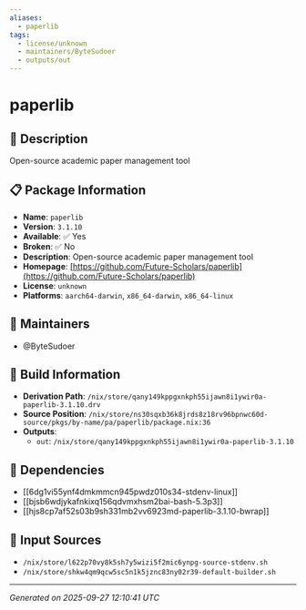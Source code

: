 ```yaml
---
aliases:
  - paperlib
tags:
  - license/unknown
  - maintainers/ByteSudoer
  - outputs/out
---
```


# paperlib

## 📝 Description

Open-source academic paper management tool

## 📋 Package Information

- **Name**: `paperlib`
- **Version**: `3.1.10`
- **Available**: ✅ Yes
- **Broken**: ✅ No
- **Description**: Open-source academic paper management tool
- **Homepage**: [https://github.com/Future-Scholars/paperlib](https://github.com/Future-Scholars/paperlib)
- **License**: `unknown`
- **Platforms**: `aarch64-darwin`, `x86_64-darwin`, `x86_64-linux`
## 👥 Maintainers

- @ByteSudoer


## 🔧 Build Information

- **Derivation Path**: `/nix/store/qany149kppgxnkph55ijawn8i1ywir0a-paperlib-3.1.10.drv`
- **Source Position**: `/nix/store/ns30sqxb36k8jrds8z18rv96bpnwc60d-source/pkgs/by-name/pa/paperlib/package.nix:36`
- **Outputs**:
  - `out`:  `/nix/store/qany149kppgxnkph55ijawn8i1ywir0a-paperlib-3.1.10`

## 🔗 Dependencies

- [[6dg1vi55ynf4dmkmmcn945pwdz010s34-stdenv-linux]]
- [[bjsb6wdjykafnkixq156qdvmxhsm2bai-bash-5.3p3]]
- [[hjs8cp7af52s03b9sh331mb2vv6923md-paperlib-3.1.10-bwrap]]

## 📁 Input Sources

- `/nix/store/l622p70vy8k5sh7y5wizi5f2mic6ynpg-source-stdenv.sh`
- `/nix/store/shkw4qm9qcw5sc5n1k5jznc83ny02r39-default-builder.sh`

---
*Generated on 2025-09-27 12:10:41 UTC*
